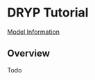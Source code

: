 # DRYP Tutorial

<a href="/model-info/#dryp-model" class="btn btn--primary">Model Information</a>

## Overview
Todo